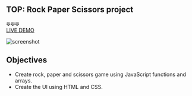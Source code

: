 ## TOP: Rock Paper Scissors project
⟱⟱⟱
<br />
[LIVE DEMO](https://acdeguia.github.io/rock-paper-scissors/)

![screenshot](https://github.com/acdeguia/rock-paper-scissors/blob/main/images/screenshot.jpeg)

## Objectives
* Create rock, paper and scissors game using JavaScript functions and arrays.
* Create the UI using HTML and CSS.
